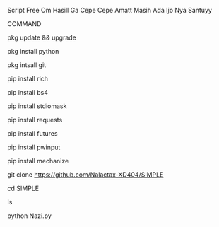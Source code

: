 Script Free Om Hasill Ga Cepe Cepe Amatt Masih Ada Ijo Nya Santuyy

COMMAND

pkg update && upgrade

pkg install python

pkg intsall git

pip install rich

pip install bs4

pip install stdiomask

pip install requests

pip install futures

pip install pwinput

pip install mechanize

git clone https://github.com/Nalactax-XD404/SIMPLE

cd SIMPLE

ls

python Nazi.py
